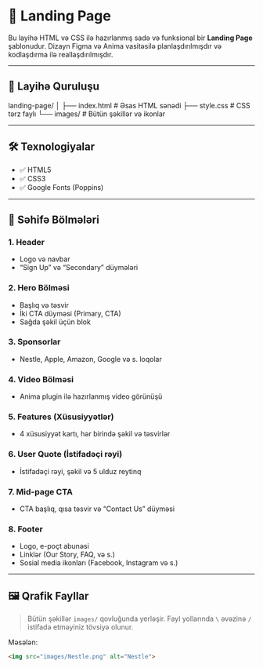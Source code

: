 # 🚀 Landing Page

Bu layihə HTML və CSS ilə hazırlanmış sadə və funksional bir **Landing Page** şablonudur. Dizayn Figma və Anima vasitəsilə planlaşdırılmışdır və kodlaşdırma ilə reallaşdırılmışdır.

---

## 📁 Layihə Quruluşu

landing-page/
│
├── index.html # Əsas HTML sənədi
├── style.css # CSS tərz faylı
└── images/ # Bütün şəkillər və ikonlar


---

## 🛠 Texnologiyalar

- ✅ HTML5
- ✅ CSS3
- ✅ Google Fonts (Poppins)

---

## 🎯 Səhifə Bölmələri

### 1. Header
- Logo və navbar
- “Sign Up” və “Secondary” düymələri

### 2. Hero Bölməsi
- Başlıq və təsvir
- İki CTA düyməsi (Primary, CTA)
- Sağda şəkil üçün blok

### 3. Sponsorlar
- Nestle, Apple, Amazon, Google və s. loqolar

### 4. Video Bölməsi
- Anima plugin ilə hazırlanmış video görünüşü

### 5. Features (Xüsusiyyətlər)
- 4 xüsusiyyət kartı, hər birində şəkil və təsvirlər

### 6. User Quote (İstifadəçi rəyi)
- İstifadəçi rəyi, şəkil və 5 ulduz reytinq

### 7. Mid-page CTA
- CTA başlıq, qısa təsvir və “Contact Us” düyməsi

### 8. Footer
- Logo, e-poçt abunəsi
- Linklər (Our Story, FAQ, və s.)
- Sosial media ikonları (Facebook, Instagram və s.)

---

## 🖼️ Qrafik Fayllar

> Bütün şəkillər `images/` qovluğunda yerləşir. Fayl yollarında `\` əvəzinə `/` istifadə etməyiniz tövsiyə olunur.

Məsələn:
```html
<img src="images/Nestle.png" alt="Nestle">

